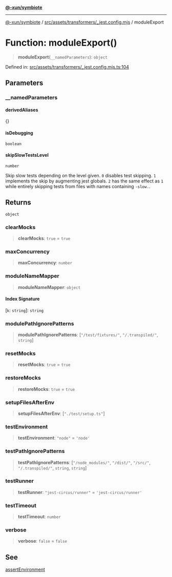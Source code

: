 [**@-xun/symbiote**](../../../../../README.md)

***

[@-xun/symbiote](../../../../../README.md) / [src/assets/transformers/\_jest.config.mjs](../README.md) / moduleExport

# Function: moduleExport()

> **moduleExport**(`__namedParameters`): `object`

Defined in: [src/assets/transformers/\_jest.config.mjs.ts:104](https://github.com/Xunnamius/symbiote/blob/0437dc127bb0574f19f66370b2ed3a70bfedfd5d/src/assets/transformers/_jest.config.mjs.ts#L104)

## Parameters

### \_\_namedParameters

#### derivedAliases

\{\}

#### isDebugging

`boolean`

#### skipSlowTestsLevel

`number`

Skip slow tests depending on the level given. `0` disables test skipping.
`1` implements the skip by augmenting jest globals. `2` has the same effect
as `1` while entirely skipping tests from files with names containing
`-slow.`.

## Returns

`object`

### clearMocks

> **clearMocks**: `true` = `true`

### maxConcurrency

> **maxConcurrency**: `number`

### moduleNameMapper

> **moduleNameMapper**: `object`

#### Index Signature

\[`k`: `string`\]: `string`

### modulePathIgnorePatterns

> **modulePathIgnorePatterns**: \[`"/test/fixtures/"`, `"/.transpiled/"`, `string`\]

### resetMocks

> **resetMocks**: `true` = `true`

### restoreMocks

> **restoreMocks**: `true` = `true`

### setupFilesAfterEnv

> **setupFilesAfterEnv**: \[`"./test/setup.ts"`\]

### testEnvironment

> **testEnvironment**: `"node"` = `'node'`

### testPathIgnorePatterns

> **testPathIgnorePatterns**: \[`"/node_modules/"`, `"/dist/"`, `"/src/"`, `"/.transpiled/"`, `string`, `string`\]

### testRunner

> **testRunner**: `"jest-circus/runner"` = `'jest-circus/runner'`

### testTimeout

> **testTimeout**: `number`

### verbose

> **verbose**: `false` = `false`

## See

[assertEnvironment](assertEnvironment.md)
